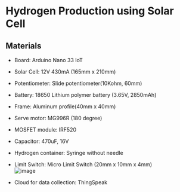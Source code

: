 # Hydrogen Production using Solar Cell 

## Materials
 - Board: Arduino Nano 33 IoT  
 - Solar Cell: 12V 430mA (165mm x 210mm)
 -  Potentiometer: Slide potentiometer(10Kohm, 60mm)
 -  Battery: 18650 Lithium polymer battery (3.65V, 2850mAh)
 -  Frame: Aluminum profile(40mm x 40mm)
 -  Serve motor: MG996R (180 degree)
 -  MOSFET module: IRF520
 -  Capacitor: 470uF, 16V
 -  Hydrogen container: Syringe without needle
 -  Limit Switch: Micro Limit Switch (20mm x 10mm x 4mm)
    <br>![image](https://user-images.githubusercontent.com/24539773/196125048-a510d89f-af0a-44c9-9fc9-8f59de2e4870.png)

 -  Cloud for data collection: ThingSpeak
